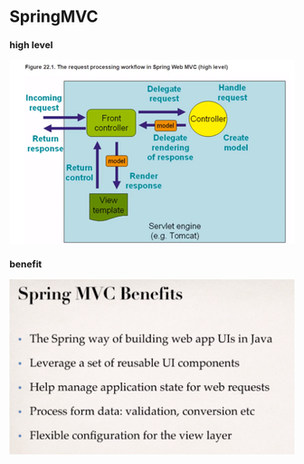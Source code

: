 # SpringMVC

### high level

![](../.gitbook/assets/image%20%2894%29.png)

### benefit

![](../.gitbook/assets/image%20%2895%29.png)

